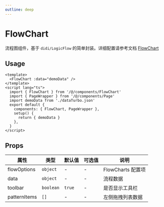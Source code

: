 ```yaml
---
outline: deep
---
```


# FlowChart

流程图组件，基于 `didi/LogicFlow` 的简单封装。详细配置请参考文档 [FlowChart](http://logic-flow.org/guide/start.html)

## Usage

```vue
<template>
  <FlowChart :data="demoData" />
</template>
<script lang="ts">
  import { FlowChart } from '/@/components/FlowChart'
  import { PageWrapper } from '/@/components/Page'
  import demoData from './dataTurbo.json'
  export default {
    components: { FlowChart, PageWrapper },
    setup() {
      return { demoData }
    },
  }
</script>
```

## Props

| 属性         | 类型      | 默认值 | 可选值 | 说明              |
| ------------ | --------- | ------ | ------ | ----------------- |
| flowOptions | `object`  | -      | -      | FlowCharts 配置项 |
| data         | `object`  | -      | -      | 流程数据          |
| toolbar      | `boolean` | `true` | -      | 是否显示工具栏    |
| patternItems | `[]`      | -      | -      | 左侧拖拽列表数据  |
